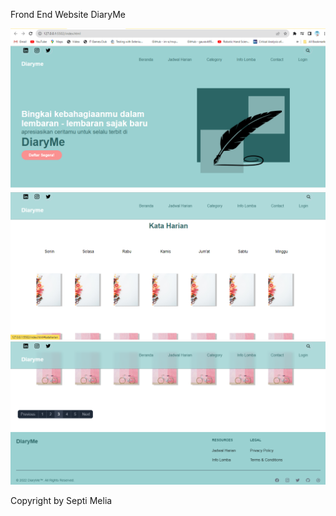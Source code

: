 Frond End Website DiaryMe

<img src="1.png">
</br>
<img src="2.png">
</br>
<img src="3.png">

Copyright by Septi Melia
